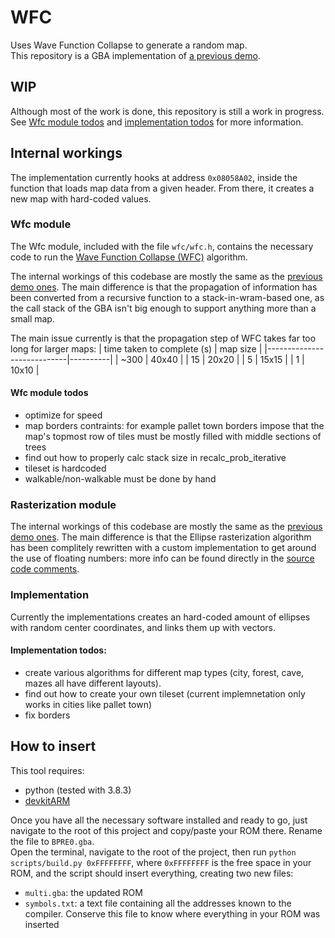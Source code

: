 # WFC
Uses Wave Function Collapse to generate a random map.  
This repository is a GBA implementation of [a previous demo](https://github.com/DgZiga/MapGenerator).

## WIP
Although most of the work is done, this repository is still a work in progress. 
See [Wfc module todos](#wfc-module-todos) and [implementation todos](#implementation-todos) for more information.

## Internal workings
The implementation currently hooks at address `0x08058A02`, inside the function that loads map data from a given header. From there, it creates a new map with hard-coded values.

### Wfc module
The Wfc module, included with the file `wfc/wfc.h`, contains the necessary code to run the [Wave Function Collapse (WFC)](https://github.com/mxgmn/WaveFunctionCollapse) algorithm.  

The internal workings of this codebase are mostly the same as the [previous demo ones](https://github.com/DgZiga/MapGenerator?tab=readme-ov-file#internal-workings). The main difference is that the propagation of information has been converted from a recursive function to a stack-in-wram-based one, as the call stack of the GBA isn't big enough to support anything more than a small map.

The main issue currently is that the propagation step of WFC takes far too long for larger maps:
| time taken to complete (s) | map size |
|----------------------------|----------|
| ~300                       | 40x40    |
| 15                         | 20x20    |
| 5                          | 15x15    |
| 1                          | 10x10    |

#### Wfc module todos
- optimize for speed
- map borders contraints: for example pallet town borders impose that the map's topmost row of tiles must be mostly filled with middle sections of trees
- find out how to properly calc stack size in recalc_prob_iterative
- tileset is hardcoded
- walkable/non-walkable must be done by hand

### Rasterization module
The internal workings of this codebase are mostly the same as the [previous demo ones](https://github.com/DgZiga/MapGenerator?tab=readme-ov-file#internal-workings). The main difference is that the Ellipse rasterization algorithm has been complitely rewritten with a custom implementation to get around the use of floating numbers: more info can be found directly in the [source code comments](https://github.com/DgZiga/FR-WFC/blob/93c7806233a9942088e32ac2560c714993f2c528/src/include/rasterization/ellipse.c#L25).

### Implementation
Currently the implementations creates an hard-coded amount of ellipses with random center coordinates, and links them up with vectors.

#### Implementation todos:
- create various algorithms for different map types (city, forest, cave, mazes all have different layouts).
- find out how to create your own tileset (current implemnetation only works in cities like pallet town)
- fix borders

## How to insert
This tool requires:
- python (tested with 3.8.3)
- [devkitARM](https://devkitpro.org/wiki/devkitARM)

Once you have all the necessary software installed and ready to go, just navigate to the root of this project and copy/paste your ROM there. Rename the file to `BPRE0.gba`.  
Open the terminal, navigate to the root of the project, then run `python scripts/build.py 0xFFFFFFFF`, where `0xFFFFFFFF` is the free space in your ROM, and the script should insert everything, creating two new files:
- `multi.gba`: the updated ROM
- `symbols.txt`: a text file containing all the addresses known to the compiler. Conserve this file to know where everything in your ROM was inserted
